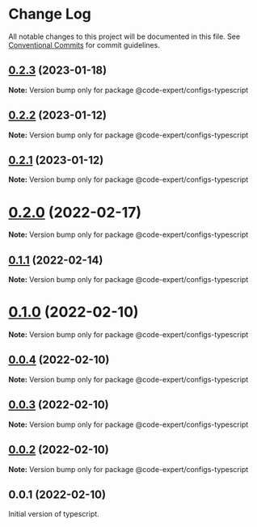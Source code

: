 # Change Log

All notable changes to this project will be documented in this file.
See [Conventional Commits](https://conventionalcommits.org) for commit guidelines.

## [0.2.3](https://github.com/CodeExpertETH/configs/compare/@code-expert/configs-typescript@0.2.2...@code-expert/configs-typescript@0.2.3) (2023-01-18)

**Note:** Version bump only for package @code-expert/configs-typescript

## [0.2.2](https://github.com/CodeExpertETH/configs/compare/@code-expert/configs-typescript@0.2.1...@code-expert/configs-typescript@0.2.2) (2023-01-12)

**Note:** Version bump only for package @code-expert/configs-typescript

## [0.2.1](https://github.com/CodeExpertETH/configs/compare/@code-expert/configs-typescript@0.2.0...@code-expert/configs-typescript@0.2.1) (2023-01-12)

**Note:** Version bump only for package @code-expert/configs-typescript

# [0.2.0](https://github.com/CodeExpertETH/configs/compare/@code-expert/configs-typescript@0.1.1...@code-expert/configs-typescript@0.2.0) (2022-02-17)

**Note:** Version bump only for package @code-expert/configs-typescript

## [0.1.1](https://github.com/CodeExpertETH/configs/compare/@code-expert/configs-typescript@0.1.0...@code-expert/configs-typescript@0.1.1) (2022-02-14)

**Note:** Version bump only for package @code-expert/configs-typescript

# [0.1.0](https://github.com/CodeExpertETH/configs/compare/@code-expert/configs-typescript@0.0.4...@code-expert/configs-typescript@0.1.0) (2022-02-10)

**Note:** Version bump only for package @code-expert/configs-typescript

## [0.0.4](https://github.com/CodeExpertETH/configs/compare/@code-expert/configs-typescript@0.0.3...@code-expert/configs-typescript@0.0.4) (2022-02-10)

**Note:** Version bump only for package @code-expert/configs-typescript

## [0.0.3](https://github.com/CodeExpertETH/configs/compare/@code-expert/configs-typescript@0.0.2...@code-expert/configs-typescript@0.0.3) (2022-02-10)

**Note:** Version bump only for package @code-expert/configs-typescript

## [0.0.2](https://github.com/CodeExpertETH/configs/compare/@code-expert/configs-typescript@0.1.4...@code-expert/configs-typescript@0.0.2) (2022-02-10)

**Note:** Version bump only for package @code-expert/configs-typescript

## 0.0.1 (2022-02-10)

Initial version of typescript.
